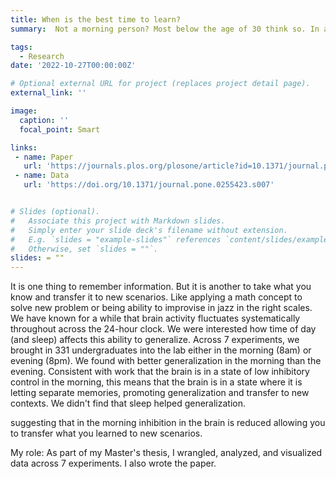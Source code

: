 ```yaml
---
title: When is the best time to learn?
summary:  Not a morning person? Most below the age of 30 think so. In a collaboration with Harvard Medical School, we tested whether or not college students do in fact learn and process new information worse in the morning. Remarkably, <strong> we find that the morning is actually the best time to learn new information </strong>, especially when we have to go beyond what we learned, and transfer it to new scenarios.

tags:
  - Research
date: '2022-10-27T00:00:00Z'

# Optional external URL for project (replaces project detail page).
external_link: ''

image:
  caption: ''
  focal_point: Smart

links:
 - name: Paper
   url: 'https://journals.plos.org/plosone/article?id=10.1371/journal.pone.0255423'
 - name: Data
   url: 'https://doi.org/10.1371/journal.pone.0255423.s007'


# Slides (optional).
#   Associate this project with Markdown slides.
#   Simply enter your slide deck's filename without extension.
#   E.g. `slides = "example-slides"` references `content/slides/example-slides.md`.
#   Otherwise, set `slides = ""`.
slides: = ""
---
```


It is one thing to remember information. But it is another to take what you know and transfer it to new scenarios. Like applying a math concept to solve  new problem or being ability to improvise in jazz in the right scales. We have known for a while that brain activity fluctuates systematically throughout across the 24-hour clock. We were interested how time of day (and sleep) affects this ability to generalize. Across 7 experiments, we brought in 331 undergraduates into the lab either in the morning (8am) or evening (8pm). We found with better generalization in the morning than the evening. Consistent with work that the brain is in a state of low inhibitory control in the morning, this means that the brain is in a state where it is letting  separate memories, promoting generalization and transfer to new contexts. We didn't find that sleep helped generalization.

 suggesting that in the morning inhibition in the brain is reduced allowing you to transfer what you learned to new scenarios.

My role: As part of my Master's thesis, I wrangled, analyzed, and visualized data across 7 experiments. I also wrote the paper.
